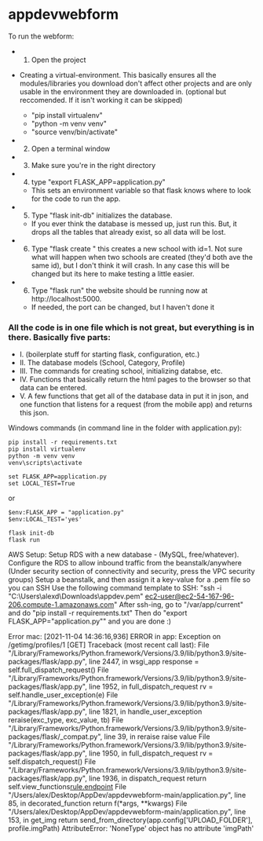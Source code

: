 # appdevwebform

To run the webform:

* 1) Open the project


* Creating a virtual-environment. This basically ensures all the modules/libraries you download don't affect other projects and are only usable in the environment they are downloaded in. 
(optional but reccomended. If it isn't working it can be skipped)
  * "pip install virtualenv"
  * "python -m venv venv" 
  * "source venv/bin/activate"



* 2) Open a terminal window 
* 3) Make sure you're in the right directory
* 4) type "export FLASK_APP=application.py"
  * This sets an environment variable so that flask knows where to look for the code to run the app. 
* 5) Type "flask init-db" initializes the database. 
  * If you ever think the database is messed up, just run this. But, it drops all the tables that already exist, so all data will be lost.
* 6) Type "flask create <enter a name here>" this creates a new school with id=1. Not sure what will happen when two schools are created (they'd both ave the same id), but I don't think it will crash. In any case this will be changed but its here to make testing a little easier. 
* 6) Type "flask run" the website should be running now at http://localhost:5000.
  * If needed, the port can be changed, but I haven't done it
 
### All the code is in one file which is not great, but everything is in there. Basically five parts:
 
* I. (boilerplate stuff for starting flask, configuration, etc.) 
* II. The database models (School, Category, Profile)
* III. The commands for creating school, initializing databse, etc.
* IV. Functions that basically return the html pages to the browser so that data can be entered.
* V. A few functions that get all of the database data in put it in json, and one function that listens for a request (from the mobile app) and returns this json. 


Windows commands (in command line in the folder with application.py):
 ```
 pip install -r requirements.txt
 pip install virtualenv
 python -m venv venv
 venv\scripts\activate
```
```
set FLASK_APP=application.py
set LOCAL_TEST=True
```
 or
```
$env:FLASK_APP = "application.py"
$env:LOCAL_TEST='yes'
```
```
flask init-db
flask run
```

AWS Setup:
Setup RDS with a new database - (MySQL, free/whatever).
Configure the RDS to allow inbound traffic from the beanstalk/anywhere (Under security section of connectivity and security, press the VPC security groups)
Setup a beanstalk, and then assign it a key-value for a .pem file so you can SSH
Use the following command template to SSH: "ssh -i "C:\Users\alexd\Downloads\appdev.pem" ec2-user@ec2-54-167-96-206.compute-1.amazonaws.com"
After ssh-ing, go to "/var/app/current" and do "pip install -r requirements.txt"
Then do "export FLASK_APP="application.py"" and you are done :)


Error mac:
[2021-11-04 14:36:16,936] ERROR in app: Exception on /getimg/profiles/1 [GET]
Traceback (most recent call last):
  File "/Library/Frameworks/Python.framework/Versions/3.9/lib/python3.9/site-packages/flask/app.py", line 2447, in wsgi_app
    response = self.full_dispatch_request()
  File "/Library/Frameworks/Python.framework/Versions/3.9/lib/python3.9/site-packages/flask/app.py", line 1952, in full_dispatch_request
    rv = self.handle_user_exception(e)
  File "/Library/Frameworks/Python.framework/Versions/3.9/lib/python3.9/site-packages/flask/app.py", line 1821, in handle_user_exception
    reraise(exc_type, exc_value, tb)
  File "/Library/Frameworks/Python.framework/Versions/3.9/lib/python3.9/site-packages/flask/_compat.py", line 39, in reraise
    raise value
  File "/Library/Frameworks/Python.framework/Versions/3.9/lib/python3.9/site-packages/flask/app.py", line 1950, in full_dispatch_request
    rv = self.dispatch_request()
  File "/Library/Frameworks/Python.framework/Versions/3.9/lib/python3.9/site-packages/flask/app.py", line 1936, in dispatch_request
    return self.view_functions[rule.endpoint](**req.view_args)
  File "/Users/alex/Desktop/AppDev/appdevwebform-main/application.py", line 85, in decorated_function
    return f(*args, **kwargs)
  File "/Users/alex/Desktop/AppDev/appdevwebform-main/application.py", line 153, in get_img
    return send_from_directory(app.config['UPLOAD_FOLDER'], profile.imgPath)
AttributeError: 'NoneType' object has no attribute 'imgPath'
